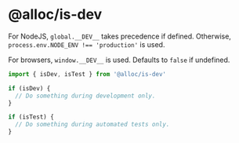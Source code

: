 # @alloc/is-dev

For NodeJS, `global.__DEV__` takes precedence if defined. Otherwise, `process.env.NODE_ENV !== 'production'` is used.

For browsers, `window.__DEV__` is used. Defaults to `false` if undefined.

```ts
import { isDev, isTest } from '@alloc/is-dev'

if (isDev) {
  // Do something during development only.
}

if (isTest) {
  // Do something during automated tests only.
}
```
